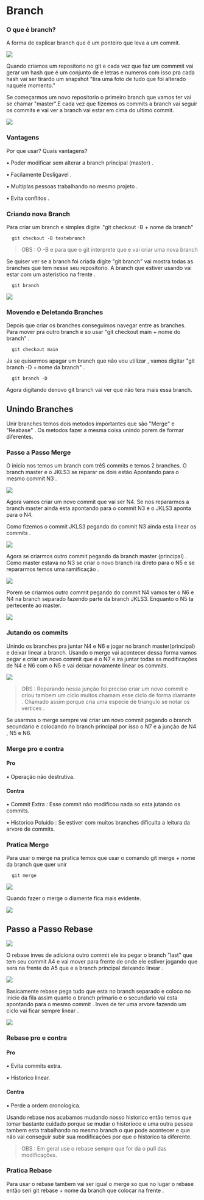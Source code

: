 <h1>Branch</h1>

<h3>O que é branch?</h3>

<p>A forma de explicar branch que é um ponteiro que leva a um commit.</p>

<img src="Imagens De Ilustração/Branch.jpg">

<p>Quando criamos um repositorio no git e cada vez que faz um commmit vai gerar um hash que é um conjunto de e letras e numeros com isso pra cada hash vai ser tirardo um snapshot "tira uma foto de tudo que foi alterado naquele momento."</p>

<p>Se começarmos um novo repositorio o primeiro branch que vamos ter vai se chamar "master".E cada vez que fizemos os commits a branch vai seguir os commits e vai ver a branch vai estar em cima do ultimo commit.</p>

<img src="Imagens De Ilustração/git_gitpush_branch_e_nome.png">

<h3>Vantagens</h3>

<p>Por que usar? Quais vantagens?</p>

<p>• Poder modificar sem alterar a branch principal (master) . </p>
<p>• Facilamente Desligavel . </p>
<p>• Multiplas pessoas trabalhando no mesmo projeto . </p>
<p>• Evita conflitos . </p>

<h3>Criando nova Branch</h3>

<p>Para criar um branch e simples digite ."git checkout -B + nome da branch"</p>

```
  git checkout -B testebranch
```

> OBS : O -B e para que o git interprete que e vai criar uma nova branch

<p>Se quiser ver se a branch foi criada digite "git branch" vai mostra todas as branches que tem nesse seu repositorio. A branch que estiver usando vai estar com um asteristico na frente . </p>

```
  git branch
```

<img src="Imagens De Ilustração/git_testando_branch.png">










<h3>Movendo e Deletando Branches</h3>

<p>Depois que criar os branches conseguimos navegar entre as branches. Para mover pra outro branch e so usar "git checkout main + nome do branch" .</p>

```
  git checkout main
```

<p>Ja se quisermos apagar um branch que não vou utilizar , vamos digitar "git branch -D + nome da branch" .</p>

```
  git branch -D
```

<p>Agora digitando denovo git branch vai ver que não tera mais essa branch. </p>







<h2>Unindo Branches</h2>

<p>Unir branches temos dois metodos importantes que são "Merge" e "Reabase" . Os metodos fazer a mesma coisa unindo porem de formar diferentes.</p>









<h3>Passo a Passo Merge</h3>

<p>O inicio nos temos um branch com trêS commits e temos 2 branches. O branch master e o JKLS3 se reparar os dois estão Apontando para o mesmo commit N3 . </p>

<img src="Imagens De Ilustração/Branch_passo_a_passo_1.jpg">

<p>Agora vamos criar um novo commit que vai ser N4. Se nos repararmos a branch master ainda esta apontando para o commit N3 e o JKLS3 aponta para o N4.</p>



<p>Como fizemos o commit JKLS3 pegando do commit N3 ainda esta linear os commits . </p>

<img src="Imagens De Ilustração/Branch_passo_a_passo_2.jpg">

<p>Agora se criarmos outro commit pegando da branch master (principal) . Como master estava no N3 se criar o novo branch ira direto para o N5  e se repararmos temos uma ramificação . </p>
<img src="Imagens De Ilustração/Branch_passo_a_passo_3.jpg">

<p>Porem se criarmos outro commit pegando do commit N4 vamos ter o N6 e N4 na branch separado fazendo parte da branch JKLS3. Enquanto o N5 ta pertecente ao master.</p>

<img src="Imagens De Ilustração/Branch_passo_a_passo_4.jpg">

<h3>Jutando os commits</h3>

<p>Unindo os branches pra juntar N4 e N6 e jogar no branch master(principal) e deixar linear a branch. Usando o merge vai acontecer dessa forma vamos pegar e criar um novo commit que é o N7 e ira juntar todas as modificações de N4 e N6 com o N5 e vai deixar novamente linear os commits.</p>

<img src="Imagens De Ilustração/Branch_passo_a_passo_5.jpg">

>OBS : Reparando nessa junção foi preciso criar um novo commit e criou tambem um ciclo muitos chamam esse ciclo de forma diamante . Chamado assim porque cria uma especie de triangulo se notar os vertices .

<p>Se usarmos o merge sempre vai criar um novo commit pegando o branch secundario e colocando no branch principal por isso o N7 e a junção de N4 , N5 e N6. </p>

<h3>Merge pro e contra</h3>

<h4>Pro</h4>

<p>• Operação não destrutiva.  </p>

<h4>Contra</h4>

<p>• Commit Extra : Esse commit não modificou nada so esta jutando os commits.  </p>
<p>• Historico Poluido : Se estiver com muitos branches dificulta a leitura da arvore de commits.  </p>

<h3>Pratica Merge</h3>

<p>Para usar o merge na pratica temos que usar o comando git merge + nome da branch que quer unir</p>

```
  git merge 
```

<img src="Imagens De Ilustração/pratica_mergerebase_fazendomerge.png">

<p>Quando fazer o merge  o diamente fica mais evidente.</p>

<img src="Imagens De Ilustração/pratica_mergerebase_1.png">



















<h2>Passo a Passo Rebase</h2>

<img src="Imagens De Ilustração/Rebase_passo_a_passo1.jpg">

<p>O rebase inves de adiciona outro commit ele ira pegar o branch "last" que tem seu commit A4 e vai mover para frente de onde ele estiver jogando que sera na frente do A5 que e a branch principal deixando linear . </p>

<img src="Imagens De Ilustração/Rebase_passo_a_passo2.jpg">

<p>Basicamente rebase pega tudo que esta no branch separado e coloco no inicio da fila assim quanto o branch primario e o secundario vai esta apontando para o mesmo commit . Inves de ter uma arvore fazendo um ciclo vai ficar sempre linear . </p>

<img src="Imagens De Ilustração/Rebase_passo_a_passo3.jpg">


<h3>Rebase pro e contra</h3>

<h4>Pro</h4>

<p>• Evita commits extra.  </p>
<p>• Historico linear.  </p>

<h4>Contra</h4>

<p>• Perde a ordem cronologica.  </p>

<p>Usando rebase nos acabamos mudando nosso historico então temos que tomar bastante cuidado porque se mudar o historioco e uma outra pessoa tambem esta trabalhando no mesmo branch o que pode acontecer e que não vai conseguir subir sua modificações por que o historico ta diferente.</p>

> OBS : Em geral use o rebase sempre que for da o pull das modificações.


<h3>Pratica Rebase</h3>

<p>Para usar o rebase tambem vai ser igual o merge so que no lugar o rebase  então seri git rebase + nome da branch que colocar na frente .</p>

